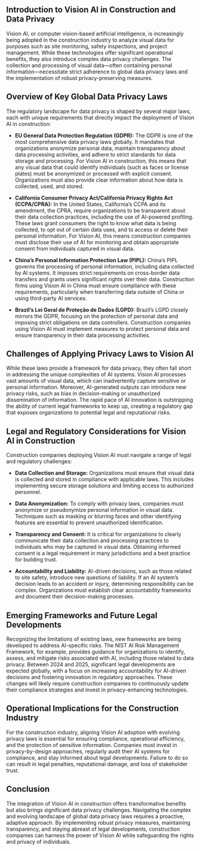 ## Introduction to Vision AI in Construction and Data Privacy
Vision AI, or computer vision-based artificial intelligence, is increasingly being adopted in the construction industry to analyze visual data for purposes such as site monitoring, safety inspections, and project management. While these technologies offer significant operational benefits, they also introduce complex data privacy challenges. The collection and processing of visual data—often containing personal information—necessitate strict adherence to global data privacy laws and the implementation of robust privacy-preserving measures.

## Overview of Key Global Data Privacy Laws
The regulatory landscape for data privacy is shaped by several major laws, each with unique requirements that directly impact the deployment of Vision AI in construction:

- **EU General Data Protection Regulation (GDPR):** The GDPR is one of the most comprehensive data privacy laws globally. It mandates that organizations anonymize personal data, maintain transparency about data processing activities, and adhere to strict standards for data storage and processing. For Vision AI in construction, this means that any visual data that could identify individuals (such as faces or license plates) must be anonymized or processed with explicit consent. Organizations must also provide clear information about how data is collected, used, and stored.

- **California Consumer Privacy Act/California Privacy Rights Act (CCPA/CPRA):** In the United States, California’s CCPA and its amendment, the CPRA, require organizations to be transparent about their data collection practices, including the use of AI-powered profiling. These laws grant consumers the right to know what data is being collected, to opt out of certain data uses, and to access or delete their personal information. For Vision AI, this means construction companies must disclose their use of AI for monitoring and obtain appropriate consent from individuals captured in visual data.

- **China’s Personal Information Protection Law (PIPL):** China’s PIPL governs the processing of personal information, including data collected by AI systems. It imposes strict requirements on cross-border data transfers and grants users significant rights over their data. Construction firms using Vision AI in China must ensure compliance with these requirements, particularly when transferring data outside of China or using third-party AI services.

- **Brazil’s Lei Geral de Proteção de Dados (LGPD):** Brazil’s LGPD closely mirrors the GDPR, focusing on the protection of personal data and imposing strict obligations on data controllers. Construction companies using Vision AI must implement measures to protect personal data and ensure transparency in their data processing activities.

## Challenges of Applying Privacy Laws to Vision AI
While these laws provide a framework for data privacy, they often fall short in addressing the unique complexities of AI systems. Vision AI processes vast amounts of visual data, which can inadvertently capture sensitive or personal information. Moreover, AI-generated outputs can introduce new privacy risks, such as bias in decision-making or unauthorized dissemination of information. The rapid pace of AI innovation is outstripping the ability of current legal frameworks to keep up, creating a regulatory gap that exposes organizations to potential legal and reputational risks.

## Legal and Regulatory Considerations for Vision AI in Construction
Construction companies deploying Vision AI must navigate a range of legal and regulatory challenges:

- **Data Collection and Storage:** Organizations must ensure that visual data is collected and stored in compliance with applicable laws. This includes implementing secure storage solutions and limiting access to authorized personnel.

- **Data Anonymization:** To comply with privacy laws, companies must anonymize or pseudonymize personal information in visual data. Techniques such as masking or blurring faces and other identifying features are essential to prevent unauthorized identification.

- **Transparency and Consent:** It is critical for organizations to clearly communicate their data collection and processing practices to individuals who may be captured in visual data. Obtaining informed consent is a legal requirement in many jurisdictions and a best practice for building trust.

- **Accountability and Liability:** AI-driven decisions, such as those related to site safety, introduce new questions of liability. If an AI system’s decision leads to an accident or injury, determining responsibility can be complex. Organizations must establish clear accountability frameworks and document their decision-making processes.

## Emerging Frameworks and Future Legal Developments
Recognizing the limitations of existing laws, new frameworks are being developed to address AI-specific risks. The NIST AI Risk Management Framework, for example, provides guidance for organizations to identify, assess, and mitigate risks associated with AI, including those related to data privacy. Between 2024 and 2025, significant legal developments are expected globally, with a focus on increasing accountability for AI-driven decisions and fostering innovation in regulatory approaches. These changes will likely require construction companies to continuously update their compliance strategies and invest in privacy-enhancing technologies.

## Operational Implications for the Construction Industry
For the construction industry, aligning Vision AI adoption with evolving privacy laws is essential for ensuring compliance, operational efficiency, and the protection of sensitive information. Companies must invest in privacy-by-design approaches, regularly audit their AI systems for compliance, and stay informed about legal developments. Failure to do so can result in legal penalties, reputational damage, and loss of stakeholder trust.

## Conclusion
The integration of Vision AI in construction offers transformative benefits but also brings significant data privacy challenges. Navigating the complex and evolving landscape of global data privacy laws requires a proactive, adaptive approach. By implementing robust privacy measures, maintaining transparency, and staying abreast of legal developments, construction companies can harness the power of Vision AI while safeguarding the rights and privacy of individuals.
